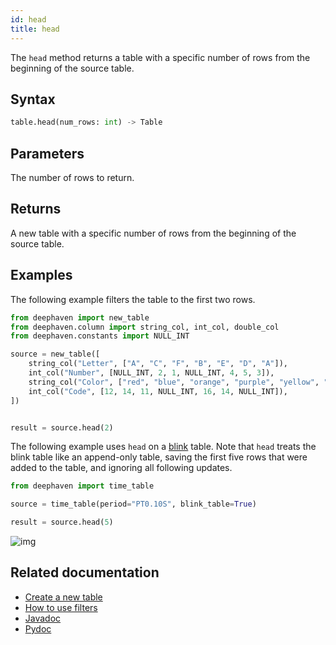 ```yaml
---
id: head
title: head
---
```


The `head` method returns a table with a specific number of rows from the beginning of the source table.

## Syntax

```python syntax
table.head(num_rows: int) -> Table
```

## Parameters

<ParamTable>
<Param name="num_rows" type="int">

The number of rows to return.

</Param>
</ParamTable>

## Returns

A new table with a specific number of rows from the beginning of the source table.

## Examples

The following example filters the table to the first two rows.

```python order=source,result
from deephaven import new_table
from deephaven.column import string_col, int_col, double_col
from deephaven.constants import NULL_INT

source = new_table([
    string_col("Letter", ["A", "C", "F", "B", "E", "D", "A"]),
    int_col("Number", [NULL_INT, 2, 1, NULL_INT, 4, 5, 3]),
    string_col("Color", ["red", "blue", "orange", "purple", "yellow", "pink", "blue"]),
    int_col("Code", [12, 14, 11, NULL_INT, 16, 14, NULL_INT]),
])


result = source.head(2)
```

The following example uses `head` on a [blink](../../../conceptual/table-types.md#blink) table. Note that `head` treats the blink table like an append-only table, saving the first five rows that were added to the table, and ignoring all following updates.

```python order=null
from deephaven import time_table

source = time_table(period="PT0.10S", blink_table=True)

result = source.head(5)
```

![img](../../../assets/reference/table-operations/head_blink.gif)

## Related documentation

- [Create a new table](../../../how-to-guides/new-table.md)
- [How to use filters](../../../how-to-guides/use-filters.md)
- [Javadoc](<https://deephaven.io/core/javadoc/io/deephaven/engine/table/Table.html#head(long)>)
- [Pydoc](https://deephaven.io/core/pydoc/code/deephaven.table.html?highlight=head#deephaven.table.Table.head)

